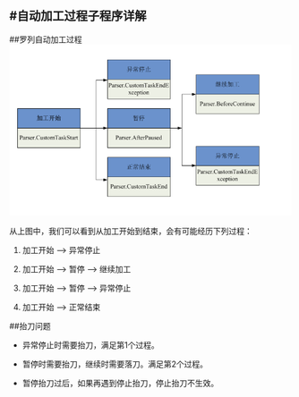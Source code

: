 #自动加工过程子程序详解
----------------------------

##罗列自动加工过程
![自动加工](Resource\Image\自动加工.jpg)

从上图中，我们可以看到从加工开始到结束，会有可能经历下列过程：

1. 加工开始 ——> 异常停止

2. 加工开始 ——> 暂停 ——> 继续加工

3. 加工开始 ——> 暂停 ——> 异常停止

4. 加工开始 ——> 正常结束

##抬刀问题

* 异常停止时需要抬刀，满足第1个过程。

* 暂停时需要抬刀，继续时需要落刀。满足第2个过程。

* 暂停抬刀过后，如果再遇到停止抬刀，停止抬刀不生效。

